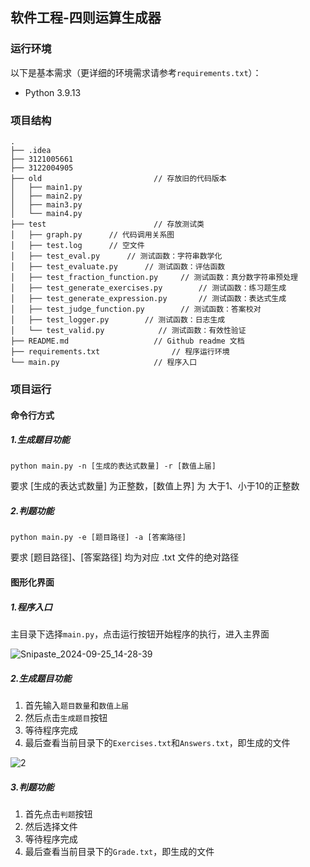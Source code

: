 ## 软件工程-四则运算生成器



### 运行环境

以下是基本需求（更详细的环境需求请参考`requirements.txt`）：

- Python 3.9.13

### 项目结构

```
.
├── .idea
├── 3121005661
├── 3122004905
├── old						    // 存放旧的代码版本
│   ├── main1.py		
│   ├── main2.py
│   ├── main3.py
│   └── main4.py		
├── test						// 存放测试类
│   ├── graph.py	  // 代码调用关系图
│   ├── test.log	  // 空文件
│   ├── test_eval.py	  // 测试函数：字符串数学化
│   ├── test_evaluate.py	  // 测试函数：评估函数
│   ├── test_fraction_function.py	  // 测试函数：真分数字符串预处理
│   ├── test_generate_exercises.py		  // 测试函数：练习题生成
│   ├── test_generate_expression.py		  // 测试函数：表达式生成
│   ├── test_judge_function.py		  // 测试函数：答案校对
│   ├── test_logger.py		  // 测试函数：日志生成
│   └── test_valid.py			 // 测试函数：有效性验证
├── README.md					// Github readme 文档
├── requirements.txt				// 程序运行环境
└── main.py						// 程序入口
```

### 项目运行

#### 命令行方式

##### 1.生成题目功能

```
python main.py -n [生成的表达式数量] -r [数值上届]
```
要求 [生成的表达式数量] 为正整数，[数值上界] 为 大于1、小于10的正整数

##### 2.判题功能

```
python main.py -e [题目路径] -a [答案路径]
```
要求 [题目路径]、[答案路径] 均为对应 .txt 文件的绝对路径

#### 图形化界面

##### 1.程序入口

主目录下选择`main.py`，点击运行按钮开始程序的执行，进入主界面

![Snipaste_2024-09-25_14-28-39](https://github.com/user-attachments/assets/5f43222a-db65-4108-ae16-0d427fb9e90b)

##### 2.生成题目功能

1. 首先输入`题目数量`和`数值上届`
2. 然后点击`生成题目`按钮
3. 等待程序完成
4. 最后查看当前目录下的`Exercises.txt`和`Answers.txt`，即生成的文件

![2](https://github.com/user-attachments/assets/5026327b-b00d-40c4-b8fa-49b459effc45)

##### 3.判题功能

1. 首先点击`判题`按钮
2. 然后选择文件
3. 等待程序完成
4. 最后查看当前目录下的`Grade.txt`，即生成的文件

